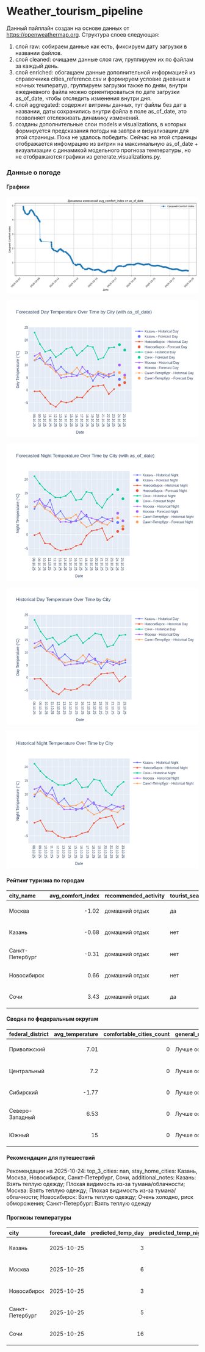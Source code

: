 # Weather_tourism_pipeline
Данный пайплайн создан на основе данных от https://openweathermap.org.
Структура слоев следующая:
  1) слой raw: 
  собираем данные как есть, фиксируем дату загрузки в названии файлов.
  2) слой cleaned:
  очищаем данные слоя raw, группируем их по файлам за каждый день.
  3) слой enriched:
  обогащаем данные дополнительной информацией из справочника cities_reference.csv и формируем условие дневных и ночных температур,
  группируем загрузки также по дням, внутри ежедневного файла можно ориентироваться по дате загрузки as_of_date, чтобы отследить изменения внутри дня.
  4) слой aggregated:
   содержит витрины данных, тут файлы без дат в названии, даты сохранились внутри файла в поле as_of_date, это позволняет отслеживать динамику изменений.
  6) созданы дополнительные слои models и visualizations, в которых формируется предсказания погоды на завтра и визуализации для этой страницы.
  Пока не удалось победить: Сейчас на этой страницы отображается инфомрацию из витрин на максимальную as_of_date + визуализации с динамикой модельного прогноза температуры, 
  но не отображаются графики из generate_visualizations.py.
<!-- WEATHER DATA START -->
### Данные о погоде

#### Графики
![Comfort Index Trend](data/visualizations/comfort_index_trend.png)

![Forecasted Day Temperature](data/visualizations/forecasted_day_temperature.png)

![Forecasted Night Temperature](data/visualizations/forecasted_night_temperature.png)

![Historical Day Temperature](data/visualizations/historical_day_temperature.png)

![Historical Night Temperature](data/visualizations/historical_night_temperature.png)

#### Рейтинг туризма по городам
| city_name       |   avg_comfort_index | recommended_activity   | tourist_season_match   | tourism_season   | tour_recommendation       | as_of_date          |
|:----------------|--------------------:|:-----------------------|:-----------------------|:-----------------|:--------------------------|:--------------------|
| Москва          |               -1.02 | домашний отдых         | да                     | Круглогодично    | домашний отдых в сезон    | 2025-10-24 21:20:00 |
| Казань          |               -0.68 | домашний отдых         | нет                    | Май-Сентябрь     | домашний отдых вне сезона | 2025-10-24 21:20:00 |
| Санкт-Петербург |               -0.31 | домашний отдых         | нет                    | Май-Сентябрь     | домашний отдых вне сезона | 2025-10-24 21:20:00 |
| Новосибирск     |                0.66 | домашний отдых         | нет                    | Июнь-Август      | домашний отдых вне сезона | 2025-10-24 21:20:00 |
| Сочи            |                3.43 | домашний отдых         | да                     | Май-Октябрь      | домашний отдых в сезон    | 2025-10-24 21:20:00 |

#### Сводка по федеральным округам
| federal_district   |   avg_temperature |   comfortable_cities_count | general_recommendation   | as_of_date          |
|:-------------------|------------------:|---------------------------:|:-------------------------|:--------------------|
| Приволжский        |              7.01 |                          0 | Лучше остаться дома      | 2025-10-24 21:20:00 |
| Центральный        |              7.2  |                          0 | Лучше остаться дома      | 2025-10-24 21:20:00 |
| Сибирский          |             -1.77 |                          0 | Лучше остаться дома      | 2025-10-24 21:20:00 |
| Северо-Западный    |              6.53 |                          0 | Лучше остаться дома      | 2025-10-24 21:20:00 |
| Южный              |             15    |                          0 | Лучше остаться дома      | 2025-10-24 21:20:00 |

#### Рекомендации для путешествий
Рекомендации на 2025-10-24: top_3_cities: nan, stay_home_cities: Казань, Москва, Новосибирск, Санкт-Петербург, Сочи, additional_notes: Казань: Взять теплую одежду; Плохая видимость из-за тумана/облачности; Москва: Взять теплую одежду; Плохая видимость из-за тумана/облачности; Новосибирск: Взять теплую одежду; Очень холодно, риск обморожения; Санкт-Петербург: Взять теплую одежду

#### Прогнозы температуры
| city            | forecast_date   |   predicted_temp_day |   predicted_temp_night | model_type       | as_of_date          |
|:----------------|:----------------|---------------------:|-----------------------:|:-----------------|:--------------------|
| Казань          | 2025-10-25      |                    3 |                      3 | LinearRegression | 2025-10-24 21:20:29 |
| Москва          | 2025-10-25      |                    6 |                      5 | LinearRegression | 2025-10-24 21:20:29 |
| Новосибирск     | 2025-10-25      |                    3 |                      2 | LinearRegression | 2025-10-24 21:20:29 |
| Санкт-Петербург | 2025-10-25      |                    5 |                      3 | LinearRegression | 2025-10-24 21:20:29 |
| Сочи            | 2025-10-25      |                   16 |                     13 | LinearRegression | 2025-10-24 21:20:29 |


<!-- WEATHER DATA END -->
